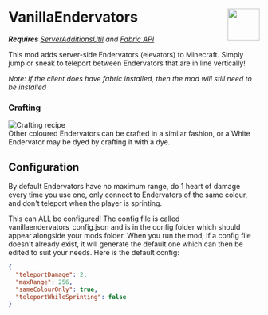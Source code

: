 # <img src="https://imgur.com/8ccrycM.png" width=64 align="right" /> VanillaEndervators


***Requires*** *[ServerAdditionsUtil](https://www.curseforge.com/minecraft/mc-mods/serveradditionsutil) and [Fabric API](https://www.curseforge.com/minecraft/mc-mods/fabric-api)*

This mod adds server-side Endervators (elevators) to Minecraft. Simply jump or sneak to teleport between Endervators that are in line vertically!

*Note: If the client does have fabric installed, then the mod will still need to be installed*

### Crafting
![Crafting recipe](https://i.imgur.com/lO7AxdA.png)  
Other coloured Endervators can be crafted in a similar fashion, or a White Endervator may be dyed by crafting it with a dye.

## Configuration
By default Endervators have no maximum range, do 1 heart of damage every time you use one, only connect to Endervators of the same colour, and don't teleport when the player is sprinting.

This can ALL be configured! The config file is called vanillaendervators_config.json and is in the config folder which should appear alongside your mods folder. When you run the mod, if a config file doesn't already exist, it will generate the default one which can then be edited to suit your needs. Here is the default config:
```json
{
  "teleportDamage": 2,
  "maxRange": 256,
  "sameColourOnly": true,
  "teleportWhileSprinting": false
}
```